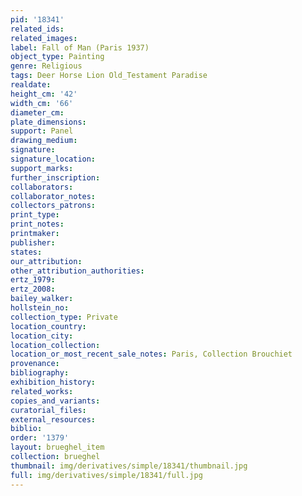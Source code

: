 ```yaml
---
pid: '18341'
related_ids: 
related_images: 
label: Fall of Man (Paris 1937)
object_type: Painting
genre: Religious
tags: Deer Horse Lion Old_Testament Paradise
realdate: 
height_cm: '42'
width_cm: '66'
diameter_cm: 
plate_dimensions: 
support: Panel
drawing_medium: 
signature: 
signature_location: 
support_marks: 
further_inscription: 
collaborators: 
collaborator_notes: 
collectors_patrons: 
print_type: 
print_notes: 
printmaker: 
publisher: 
states: 
our_attribution: 
other_attribution_authorities: 
ertz_1979: 
ertz_2008: 
bailey_walker: 
hollstein_no: 
collection_type: Private
location_country: 
location_city: 
location_collection: 
location_or_most_recent_sale_notes: Paris, Collection Brouchiet
provenance: 
bibliography: 
exhibition_history: 
related_works: 
copies_and_variants: 
curatorial_files: 
external_resources: 
biblio: 
order: '1379'
layout: brueghel_item
collection: brueghel
thumbnail: img/derivatives/simple/18341/thumbnail.jpg
full: img/derivatives/simple/18341/full.jpg
---
```


